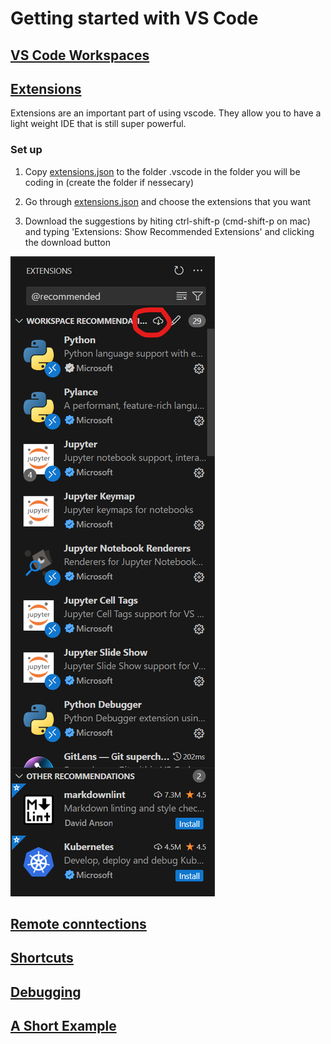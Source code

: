 # Getting started with VS Code

## [VS Code Workspaces](workspaces.md)


## [Extensions](extensions.md)

Extensions are an important part of using vscode. They allow you to have a light weight IDE that is still super powerful.

### Set up
1. Copy [extensions.json](.vscode/extensions.json) to the folder .vscode in the folder you will be coding in (create the folder if nessecary)

2. Go through [extensions.json](.vscode/extensions.json) and choose the extensions that you want

3. Download the suggestions by hiting ctrl-shift-p (cmd-shift-p on mac) and typing 'Extensions: Show Recommended Extensions' and clicking the download button

![Recommended Extensions](<images/recommended_extensions.png>)

## [Remote conntections](remote.md)

## [Shortcuts](shortcuts.md)

## [Debugging](debugging.md)

## [A Short Example](example.md)


